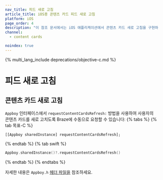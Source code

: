 ```yaml
---
nav_title: 피드 새로 고침
article_title: iOS용 콘텐츠 카드 피드 새로 고침
platform: iOS
page_order: 4
description: "이 참조 문서에서는 iOS 애플리케이션에서 콘텐츠 카드 새로 고침을 구현하는 방법에 대해 설명합니다."
channel:
  - content cards

noindex: true
---
```


{% multi_lang_include deprecations/objective-c.md %}

# 피드 새로 고침

## 콘텐츠 카드 새로 고침

`Appboy` 인터페이스에서 `requestContentCardsRefresh:` 방법을 사용하여 사용자의 콘텐츠 카드를 새로 고치도록 Braze에 수동으로 요청할 수 있습니다:
{% tabs %}
{% tab 목표-C %}

```objc
[[Appboy sharedInstance] requestContentCardsRefresh];
```

{% endtab %}
{% tab swift %}

```swift
Appboy.sharedInstance()?.requestContentCardsRefresh()
```

{% endtab %}
{% endtabs %}

자세한 내용은 `Appboy.h` [헤더 파일을](https://github.com/Appboy/appboy-ios-sdk/blob/master/AppboyKit/include/Appboy.h) 참조하세요.
